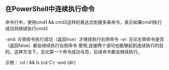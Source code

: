 ## 在PowerShell中连续执行命令

命令行中，使用cmd1 && cmd2这样的表达式衔接多条命令，表示如果cmd1执行成功则继续执行cmd2

-and: 左侧命令执行成功（返回true）才继续执行右侧命令
-or: 无论左侧命令是否（返回false）都会继续执行右侧命令
使用;连接两个语句也能够起到连续执行的目的，这种方法下，无论第一个命令成功与否，后续命令都会继续执行。

示例：
cd / && ls
(cd C:\) -and (dir)


